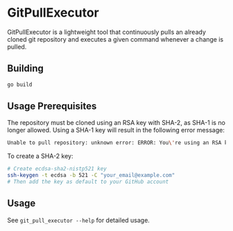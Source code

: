 # GitPullExecutor

GitPullExecutor is a lightweight tool that continuously pulls an already cloned git repository and executes a given command whenever a change is pulled.


## Building

```bash
go build
```

## Usage Prerequisites

The repository must be cloned using an RSA key with SHA-2, as SHA-1 is no longer allowed. Using a SHA-1 key will result in the following error message:

```bash
Unable to pull repository: unknown error: ERROR: You\'re using an RSA key with SHA-1, which is no longer allowed. Please use a newer client or a different key type.. Retrying...
```

To create a SHA-2 key:

```bash
# Create ecdsa-sha2-nistp521 key
ssh-keygen -t ecdsa -b 521 -C "your_email@example.com"
# Then add the key as default to your GitHub account 
```

## Usage
See `git_pull_executor --help` for detailed usage.